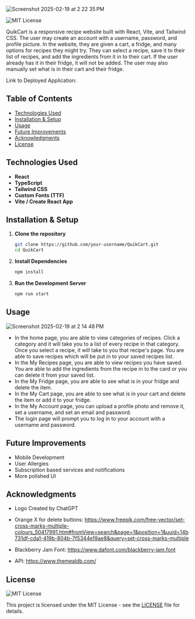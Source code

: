 ![Screenshot 2025-02-19 at 2 22 35 PM](https://github.com/user-attachments/assets/78290b7d-70ea-45af-ac44-518688b9de8a)

![MIT License](https://img.shields.io/badge/License-MIT-green.svg)

QuikCart is a responsive recipe website built with React, Vite, and Tailwind CSS. The user may create an account with a username, password, and profile picture. In the website, they are given a cart, a fridge, and many options for recipes they might try. They can select a recipe, save it to their list of recipes, and add the ingredients from it in to their cart. If the user already has it in their fridge, it will not be added. The user may also manually set what is in their cart and their fridge. 

Link to Deployed Application: 

## Table of Contents
- [Technologies Used](#technologies-used)
- [Installation & Setup](#installation--setup)
- [Usage](#usage)
- [Future Improvements](#future-improvements)
- [Acknowledgments](#acknowledgments)
- [License](#license)


## Technologies Used
- **React** 
- **TypeScript**
- **Tailwind CSS**
- **Custom Fonts (TTF)**
- **Vite / Create React App** 

## Installation & Setup
1. **Clone the repository**
   ```sh
   git clone https://github.com/your-username/QuikCart.git
   cd QuikCart
2. **Install Dependencies**
    ```sh
   npm install
3. **Run the Development Server**
   ```sh
   npm run start

## Usage

![Screenshot 2025-02-19 at 2 14 48 PM](https://github.com/user-attachments/assets/7906763e-39e2-4286-87f6-4062a7ae4253)


- In the home page, you are able to view categories of recipes. Click a category and it will take you to a list of every recipe in that category. Once you select a recipe, it will take to you that recipe's page. You are able to save recipes which will be put in to your saved recipes list.
- In the My Recipes page, you are able to view recipes you have saved. You are able to add the ingredients from the recipe in to the card or you can delete it from your saved list.
- In the My Fridge page, you are able to see what is in your fridge and delete the item.
- In the My Cart page, you are able to see what is in your cart and delete the item or add it to your fridge.
- In the My Account page, you can upload a profile photo and remove it, set a username, and set an email and password.
- The login page will prompt you to log in to your account with a username and password.

## Future Improvements 
  
- Mobile Development
- User Allergies
- Subscription based services and notifications
- More polished UI


## Acknowledgments

- Logo Created by ChatGPT
  
- Orange X for delete buttons: https://www.freepik.com/free-vector/set-cross-marks-multiple-colours_50417991.htm#fromView=search&page=1&position=1&uuid=14b731df-cda1-419b-804b-7f5344e19ae8&query=set-cross-marks-multiple

- Blackberry Jam Font: https://www.dafont.com/blackberry-jam.font
  
- API: https://www.themealdb.com/




## License
![MIT License](https://img.shields.io/badge/License-MIT-green.svg)

This project is licensed under the MIT License - see the [LICENSE](./LICENSE) file for details.


  

